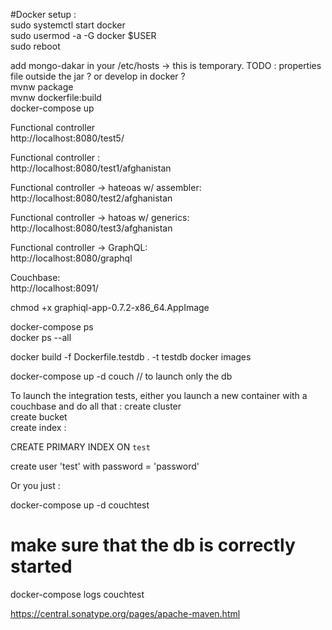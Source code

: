 #Docker setup :  
sudo systemctl start docker  
sudo usermod -a -G docker $USER  
sudo reboot  

add mongo-dakar in your /etc/hosts -> this is temporary. TODO : properties file outside the jar ? or develop in docker ?  
mvnw package  
mvnw dockerfile:build  
docker-compose up  


Functional controller   
http://localhost:8080/test5/  

Functional controller :  
http://localhost:8080/test1/afghanistan

Functional controller -> hateoas w/ assembler:  
http://localhost:8080/test2/afghanistan

Functional controller -> hatoas w/ generics:  
http://localhost:8080/test3/afghanistan

Functional controller -> GraphQL:  
http://localhost:8080/graphql

Couchbase:  
http://localhost:8091/  

chmod +x graphiql-app-0.7.2-x86_64.AppImage



docker-compose ps  
docker ps --all

docker build -f Dockerfile.testdb . -t testdb
docker images

docker-compose up -d couch // to launch only the db


To launch the integration tests, either you launch a new container with a couchbase and do all that : 
create cluster   
create bucket  
create index : 

CREATE PRIMARY INDEX ON `test`  

create user 'test' with password = 'password'  

Or you just :  

docker-compose up -d couchtest  

# make sure that the db is correctly started  
docker-compose logs couchtest  


https://central.sonatype.org/pages/apache-maven.html
